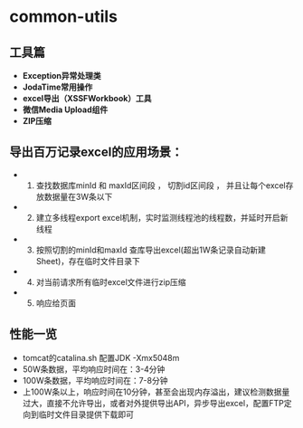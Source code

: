 # common-utils

## 工具篇

* **Exception异常处理类**
* **JodaTime常用操作**
* **excel导出（XSSFWorkbook）工具**
* **微信Media Upload组件**
* **ZIP压缩**

## 导出百万记录excel的应用场景：
* 1. 查找数据库minId 和 maxId区间段 ， 切割id区间段 ， 并且让每个excel存放数据量在3W条以下
* 2. 建立多线程export excel机制，实时监测线程池的线程数，并延时开启新线程
* 3. 按照切割的minId和maxId 查库导出excel(超出1W条记录自动新建Sheet)，存在临时文件目录下
* 4. 对当前请求所有临时excel文件进行zip压缩
* 5. 响应给页面

## 性能一览
* tomcat的catalina.sh 配置JDK -Xmx5048m	
* 50W条数据，平均响应时间在：3-4分钟
* 100W条数据，平均响应时间在：7-8分钟
* 上100W条以上，响应时间在10分钟，甚至会出现内存溢出，建议检测数据量过大，直接不允许导出，或者对外提供导出API，异步导出excel，配置FTP定向到临时文件目录提供下载即可

